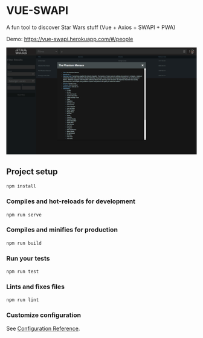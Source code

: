 # VUE-SWAPI
A fun tool to discover Star Wars stuff (Vue + Axios + SWAPI + PWA)

Demo: https://vue-swapi.herokuapp.com/#/people

![alt text](https://raw.githubusercontent.com/oceangravity/vue-swapi/branch/public/img/screen.png)

## Project setup
```
npm install
```

### Compiles and hot-reloads for development
```
npm run serve
```

### Compiles and minifies for production
```
npm run build
```

### Run your tests
```
npm run test
```

### Lints and fixes files
```
npm run lint
```

### Customize configuration
See [Configuration Reference](https://cli.vuejs.org/config/).
